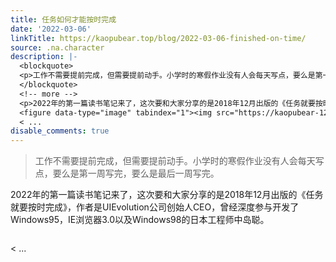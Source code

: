 ```yaml
---
title: 任务如何才能按时完成
date: '2022-03-06'
linkTitle: https://kaopubear.top/blog/2022-03-06-finished-on-time/
source: .na.character
description: |-
  <blockquote>
  <p>工作不需要提前完成，但需要提前动手。小学时的寒假作业没有人会每天写点，要么是第一周写完，要么是最后一周写完。</p>
  </blockquote>
  <!-- more -->
  <p>2022年的第一篇读书笔记来了，这次要和大家分享的是2018年12月出版的《任务就要按时完成》，作者是UIEvolution公司创始人CEO，曾经深度参与开发了Windows95，IE浏览器3.0以及Windows98的日本工程师中岛聪。</p>
  <figure data-type="image" tabindex="1"><img src="https://kaopubear-1254299507.file.myqcloud.com/picgo/202203070012429.png" alt="" loading="lazy"></figure>
  < ...
disable_comments: true
---
```

<blockquote>
<p>工作不需要提前完成，但需要提前动手。小学时的寒假作业没有人会每天写点，要么是第一周写完，要么是最后一周写完。</p>
</blockquote>
<!-- more -->
<p>2022年的第一篇读书笔记来了，这次要和大家分享的是2018年12月出版的《任务就要按时完成》，作者是UIEvolution公司创始人CEO，曾经深度参与开发了Windows95，IE浏览器3.0以及Windows98的日本工程师中岛聪。</p>
<figure data-type="image" tabindex="1"><img src="https://kaopubear-1254299507.file.myqcloud.com/picgo/202203070012429.png" alt="" loading="lazy"></figure>
< ...